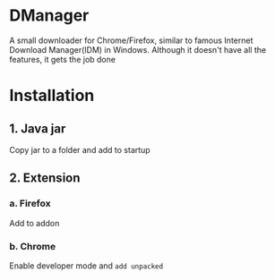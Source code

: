# DManager
A small downloader for Chrome/Firefox, similar to famous Internet Download Manager(IDM) in Windows. Although it doesn't have all the features, it gets the job done

# Installation

## 1. Java jar
Copy jar to a folder and add to startup

## 2. Extension

### a. Firefox
Add to addon

### b. Chrome
Enable developer mode and `add unpacked`
